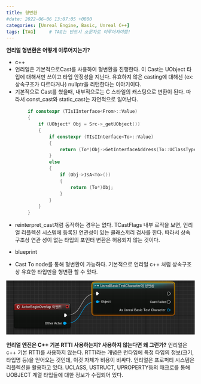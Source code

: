 ```yaml
---
title: 형변환
#date: 2022-06-06 13:07:05 +0800
categories: [Unreal Engine, Basic, Unreal C++]
tags: [TAG]		# TAG는 반드시 소문자로 이루어져야함!
---
```


**언리얼 형변환은 어떻게 이루어지는가?**

* c++
 * 언리얼은 기본적으로Cast<T>를 사용하여 형변환을 진행한다. 이 Cast는 UObject 타입에 대해서만 쓰이고 타입 안정성을 지닌다. 유효하지 않은 casting에 대해선 (ex:상속구조가 다르다거나) nullptr을 리턴한다는 이야기이다.
 * 기본적으로 Cast를 썼을때, 내부적으로는 C 스타일의 캐스팅으로 변환이 된다. 따라서 const_cast와 static_cast는 자연적으로 일어난다.

```c++
		if constexpr (TIsIInterface<From>::Value)
		{
			if (UObject* Obj = Src->_getUObject())
			{
				if constexpr (TIsIInterface<To>::Value)
				{
					return (To*)Obj->GetInterfaceAddress(To::UClassType::StaticClass());
				}
				else
				{
					if (Obj->IsA<To>())
					{
						return (To*)Obj;
					}
				}
			}
		}
```
 * reinterpret_cast처럼 동작하는 경우는 없다. TCastFlags 내부 로직을 보면, 언리얼 리플렉션 시스템에 등록된 연관성이 있는 클래스끼리 검사를 한다. 따라서 상속 구조상 연관 성이 없는 타입의 포인터 변환은 허용되지 않는 것이다.

* blueprint
 * Cast To node를 통해 형변환이 가능하다. 기본적으로 언리얼 c++ 처럼 상속구조상 유효한 타입만을 형변환 할 수 있다.

  ![BP_EventGraph](/assets/img/bp_eventGraph_for_Cast.png)

**언리얼 엔진은 C++ 기본 RTTI 사용하는지? 사용하지 않는다면 왜 그런가?**
언리얼은 c++ 기본 RTTI를 사용하지 않는다. RTTI라는 개념은 런타임에 특정 타입의 정보(크기, 타입명 등)을 얻어오는 것인데, 이것 자체가 비용이 비싸다. 언리얼은 프로퍼티 시스템은 리플렉션을 활용하고 있다. 
UCLASS, USTRUCT, UPROPERTY등의 매크로를 통해 UOBJECT 계열 타입들에 대한 정보가 수집되어 있다. 